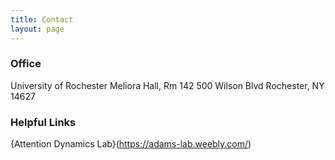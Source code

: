 ```yaml
---
title: Contact
layout: page
---
```


### Office
University of Rochester
Meliora Hall, Rm 142
500 Wilson Blvd
Rochester, NY 14627


### Helpful Links
{Attention Dynamics Lab}(https://adams-lab.weebly.com/)
